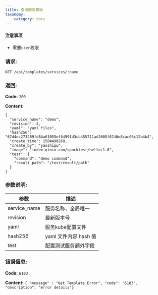 ```yaml
---
title: 查询服务模板
taxonomy:
    category: docs
---
```


#### 注意事项

- 需要`user`权限

### 请求:

    GET /api/templates/services/:name

### 返回:

**Code:** `200`

**Content:**

```
{
  "service_name": "demo",
  "revision": 4,
  "yaml": "yaml files",
  "hash256": "67d4ec273289fd84a61055ef64991d3cb455711ad2605f6246e8cac03c12b4b4",
  "create_time": 1504490268,
  "create_by": "yaoshipu",
  "image": "index.qiniu.com/spocktest/hello:1.0",
  "test": {
    "command": "demo command",
    "result_path": "/test/result/path"
  }
}
```

### 参数说明:

| 参数 | 描述 |
|-----|------|
| service_name | 服务名称，全局唯一 |
| revision | 最新版本号 |
| yaml | 服务kube配置文件 |
| hash256 | yaml 文件内容 hash 值 |
| test | 配置测试服务额外字段 |

### 错误信息:

**Code:** `6103`

**Content:** `{ "message" : "Get Template Error", "code": "6103", "description": "error details"}`
